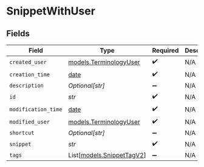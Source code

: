 # SnippetWithUser


## Fields

| Field                                                                | Type                                                                 | Required                                                             | Description                                                          |
| -------------------------------------------------------------------- | -------------------------------------------------------------------- | -------------------------------------------------------------------- | -------------------------------------------------------------------- |
| `created_user`                                                       | [models.TerminologyUser](../models/terminologyuser.md)               | :heavy_check_mark:                                                   | N/A                                                                  |
| `creation_time`                                                      | [date](https://docs.python.org/3/library/datetime.html#date-objects) | :heavy_check_mark:                                                   | N/A                                                                  |
| `description`                                                        | *Optional[str]*                                                      | :heavy_minus_sign:                                                   | N/A                                                                  |
| `id`                                                                 | *str*                                                                | :heavy_check_mark:                                                   | N/A                                                                  |
| `modification_time`                                                  | [date](https://docs.python.org/3/library/datetime.html#date-objects) | :heavy_check_mark:                                                   | N/A                                                                  |
| `modified_user`                                                      | [models.TerminologyUser](../models/terminologyuser.md)               | :heavy_check_mark:                                                   | N/A                                                                  |
| `shortcut`                                                           | *Optional[str]*                                                      | :heavy_minus_sign:                                                   | N/A                                                                  |
| `snippet`                                                            | *str*                                                                | :heavy_check_mark:                                                   | N/A                                                                  |
| `tags`                                                               | List[[models.SnippetTagV2](../models/snippettagv2.md)]               | :heavy_minus_sign:                                                   | N/A                                                                  |